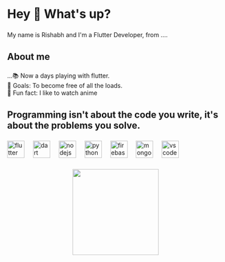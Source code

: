 <h1 align="left">Hey 👋 What's up?</h1>

###

<p align="left">My name is Rishabh and I'm a Flutter Developer, from ....</p>

###

<h2 align="left">About me</h2>

###

<p align="left">...📚 Now a days playing with flutter.<br>🎯 Goals: To become free of all the loads.<br>🎲 Fun fact: I like to watch anime</p>

###

<h2 align="left">Programming isn't about the code you write, it's about the problems you solve.</h2>

###

<div align="left">
  <img src="https://cdn.jsdelivr.net/gh/devicons/devicon/icons/flutter/flutter-original.svg" height="40" alt="flutter logo"  />
  <img width="12" />
  <img src="https://cdn.jsdelivr.net/gh/devicons/devicon/icons/dart/dart-original.svg" height="40" alt="dart logo"  />
  <img width="12" />
  <img src="https://cdn.jsdelivr.net/gh/devicons/devicon/icons/nodejs/nodejs-original.svg" height="40" alt="nodejs logo"  />
  <img width="12" />
  <img src="https://cdn.jsdelivr.net/gh/devicons/devicon/icons/python/python-original.svg" height="40" alt="python logo"  />
  <img width="12" />
  <img src="https://cdn.jsdelivr.net/gh/devicons/devicon/icons/firebase/firebase-plain.svg" height="40" alt="firebase logo"  />
  <img width="12" />
  <img src="https://cdn.jsdelivr.net/gh/devicons/devicon/icons/mongodb/mongodb-original.svg" height="40" alt="mongodb logo"  />
  <img width="12" />
  <img src="https://cdn.jsdelivr.net/gh/devicons/devicon/icons/vscode/vscode-original.svg" height="40" alt="vscode logo"  />
</div>

###

<div align="center">
  <img height="200" src="https://www.gifcen.com/wp-content/uploads/2022/09/cyberpunk-edgerunners-gif-3.gif"  />
</div>

###
